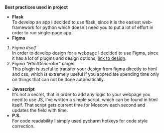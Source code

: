 **Best practices used in project**  
* **Flask**  
To develop an app I decided to use flask, since it is the easiest web-framework for python
which doesn't need you to put a lot of effort in order to run single-page app.  
* **Figma** 
1) *Figma itself*  
In order to develop design for a webpage I decided to use Figma, since it has a lot of
plugins and design options, [link to design](https://www.figma.com/file/drJMJah08WyQvD41hwgH6S/Untitled?node-id=0%3A1).
2) *Figma "HtmlGenerator" plugin*  
This plugin is useful to transfer your design from figma directly to html and css, which is 
extremely useful if you appreciate spending time only on things that can not be done automatically.
* **Javascript**  
It's not a secret, that in order to add any logic to your webpage you need to use JS,
I've written a simple script, which can be found in html itself. That script gets current time for Moscow each second and updates the field with time.
* **P.S.**  
For code readability I simply used pycharm hotkeys for code style correction.